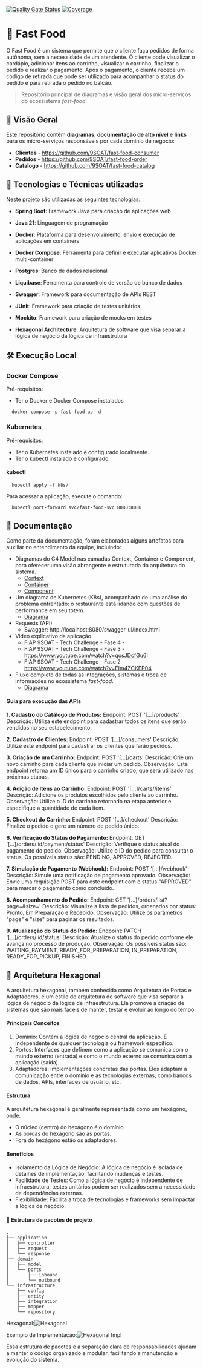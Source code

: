 [![Quality Gate Status](https://sonarcloud.io/api/project_badges/measure?project=com.fiap.challenge%3Afast-food&metric=alert_status)](https://sonarcloud.io/summary/new_code?id=com.fiap.challenge%3Afast-food)
[![Coverage](https://sonarcloud.io/api/project_badges/measure?project=com.fiap.challenge%3Afast-food&metric=coverage)](https://sonarcloud.io/summary/new_code?id=com.fiap.challenge%3Afast-food)

# 🍔 Fast Food

O Fast Food é um sistema que permite que o cliente faça pedidos de forma autônoma, sem a necessidade de um atendente. O cliente pode visualizar o cardápio, adicionar itens ao carrinho, visualizar o carrinho, finalizar o pedido e realizar o pagamento. Após o pagamento, o cliente recebe um código de retirada que pode ser utilizado para acompanhar o status do pedido e para retirada o pedido no balcão.

> Repositório principal de diagramas e visão geral dos micro-serviços do ecossistema *fast-food*.

## 🚀 Visão Geral
Este repositório contém **diagramas**, **documentação de alto nível** e **links** para os micro-serviços responsáveis por cada domínio de negócio:
- **Clientes** - https://github.com/9SOAT/fast-food-consumer
- **Pedidos** - https://github.com/9SOAT/fast-food-order
- **Catalogo** - https://github.com/9SOAT/fast-food-catalog

## 🍟 Tecnologias e Técnicas utilizadas

Neste projeto são utilizadas as seguintes tecnologias:

- **Spring Boot**: Framework Java para criação de aplicações web


- **Java 21**: Linguagem de programação


- **Docker**: Plataforma para desenvolvimento, envio e execução de aplicações em containers


- **Docker Compose**: Ferramenta para definir e executar aplicativos Docker multi-container


- **Postgres**: Banco de dados relacional


- **Liquibase**: Ferramenta para controle de versão de banco de dados


- **Swagger**: Framework para documentação de APIs REST


- **JUnit**: Framework para criação de testes unitários


- **Mockito**: Framework para criação de mocks em testes


- **Hexagonal Architecture**: Arquitetura de software que visa separar a lógica de negócio da lógica de infraestrutura

## 🛠️ Execução Local

### Docker Compose

Pré-requisitos:
- Ter o Docker e Docker Compose instalados

```shell
  docker compose -p fast-food up -d
```

### Kubernetes

Pré-requisitos:
- Ter o Kubernetes instalado e configurado localmente.
- Ter o kubectl instalado e configurado.

#### kubectl

```shell
  kubectl apply -f k8s/
```

Para acessar a aplicação, execute o comando:

```shell
  kubectl port-forward svc/fast-food-svc 8080:8080
```

## 📖 Documentação

Como parte da documentação, foram elaborados alguns artefatos para auxiliar no entendimento da equipe, incluindo:
- Diagramas do C4 Model nas camadas Context, Container e Component, para oferecer uma visão abrangente e estruturada da arquitetura do sistema.
    - [Context](/docs/c4-model/systemcontext.png)
    - [Container](/docs/c4-model/container.png)
    - [Component](/docs/c4-model/component.png)
- Um diagrama de Kubernetes (K8s), acompanhado de uma análise do problema enfrentado: o restaurante está lidando com questões de performance em seu totem.
    - [Diagrama](/docs/k8s/sk8.png)
- Requests (API)
    - Swagger: http://localhost:8080/swagger-ui/index.html
- Video explicativo da aplicação
    - FIAP 9SOAT - Tech Challenge - Fase 4 -
    - FIAP 9SOAT - Tech Challenge - Fase 3 - https://www.youtube.com/watch?v=qosJDcfGu6I
    - FIAP 9SOAT - Tech Challenge - Fase 2 - https://www.youtube.com/watch?v=EIm4ZCKEP04
- Fluxo completo de todas as integrações, sistemas e troca de informações no ecossistema *fast-food*.
    - [Diagrama](/docs/Diagrama_Servicos_Modulo04_FIAP.png)


#### Guia para execução das APIs
**1. Cadastro do Catálogo de Produtos:**
Endpoint: POST '[...]/products'
Descrição: Utiliza este endpoint para cadastrar todos os itens que serão vendidos no seu estabelecimento.

**2. Cadastro de Clientes:**
Endpoint: POST '[...]/consumers'
Descrição: Utilize este endpoint para cadastrar os clientes que farão pedidos.

**3. Criação de um Carrinho:**
Endpoint: POST '[...]/carts'
Descrição: Crie um novo carrinho para cada cliente que iniciar um pedido.
Observação: Este endpoint retorna um ID único para o carrinho criado, que será utilizado nas próximas etapas.

**4. Adição de Itens ao Carrinho:**
Endpoint: POST '[...]/carts/<cartId>/items'
Descrição: Adicione os produtos escolhidos pelo cliente ao carrinho.
Observação: Utilize o ID do carrinho retornado na etapa anterior e especifique a quantidade de cada item.

**5. Checkout do Carrinho:**
Endpoint: POST '[...]/checkout'
Descrição: Finalize o pedido e gere um número de pedido único.

**6. Verificação do Status do Pagamento:**
Endpoint: GET '[...]/orders/:id/payment/status'
Descrição: Verifique o status atual do pagamento do pedido.
Observação: Utilize o ID do pedido para consultar o status. Os possíveis status são: PENDING, APPROVED, REJECTED.

**7. Simulação de Pagamento (Webhook):**
Endpoint: POST '[...]/webhook'
Descrição: Simule uma notificação de pagamento aprovado.
Observação: Envie uma requisição POST para este endpoint com o status "APPROVED" para marcar o pagamento como concluído.

**8. Acompanhamento do Pedido:**
Endpoint: GET '[...]/orders/list?page=&size='
Descrição: Visualize a lista de pedidos, ordenados por status: Pronto, Em Preparação e Recebido.
Observação: Utilize os parâmetros "page" e "size" para paginar os resultados.

**9. Atualização do Status do Pedido:**
Endpoint: PATCH '[...]/orders/:id/status'
Descrição: Atualize o status do pedido conforme ele avança no processo de produção.
Observação: Os possíveis status são: WAITING_PAYMENT, READY_FOR_PREPARATION, IN_PREPARATION, READY_FOR_PICKUP, FINISHED.

## 🍨 Arquitetura Hexagonal

A arquitetura hexagonal, também conhecida como Arquitetura de Portas e Adaptadores, é um estilo de arquitetura de software que visa separar a lógica de negócio da lógica de infraestrutura. Ela promove a criação de sistemas que são mais fáceis de manter, testar e evoluir ao longo do tempo.

#### Principais Conceitos

1. Domínio: Contém a lógica de negócio central da aplicação. É independente de qualquer tecnologia ou framework específico.
2. Portos: Interfaces que definem como a aplicação se comunica com o mundo externo (entrada) e como o mundo externo se comunica com a aplicação (saída).
3. Adaptadores: Implementações concretas das portas. Eles adaptam a comunicação entre o domínio e as tecnologias externas, como bancos de dados, APIs, interfaces de usuário, etc.

#### Estrutura

A arquitetura hexagonal é geralmente representada como um hexágono, onde:

* O núcleo (centro) do hexágono é o domínio.
* As bordas do hexágono são as portas.
* Fora do hexágono estão os adaptadores.

#### Benefícios

* Isolamento da Lógica de Negócio: A lógica de negócio é isolada de detalhes de implementação, facilitando mudanças e testes.
* Facilidade de Testes: Como a lógica de negócio é independente de infraestrutura, testes unitários podem ser realizados sem a necessidade de dependências externas.
* Flexibilidade: Facilita a troca de tecnologias e frameworks sem impactar a lógica de negócio.



#### 📂 Estrutura de pacotes do projeto

```
.
├── application
│   ├── controller
│   ├── request
│   └── response
├── domain
│   ├── model
│   └── ports
│       ├── inbound
│       └── outbound
└── infrastructure
    ├── config
    ├── entity
    ├── integration
    ├── mapper
    └── repository

```


Hexagonal:<img src="./docs/Hexagonal.png" alt="Hexagonal"></img>


Exemplo de Implementação:<img src="./docs/Hexagonal-impl.png" alt="Hexagonal Impl"></img>

Essa estrutura de pacotes e a separação clara de responsabilidades ajudam a manter o código organizado e modular, facilitando a manutenção e evolução do sistema.
